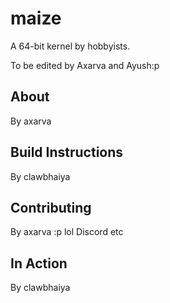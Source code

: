 # maize
A 64-bit kernel by hobbyists.

To be edited by Axarva and Ayush:p

## About
By axarva

## Build Instructions
By clawbhaiya

## Contributing
By axarva :p lol
Discord etc

## In Action
By clawbhaiya
